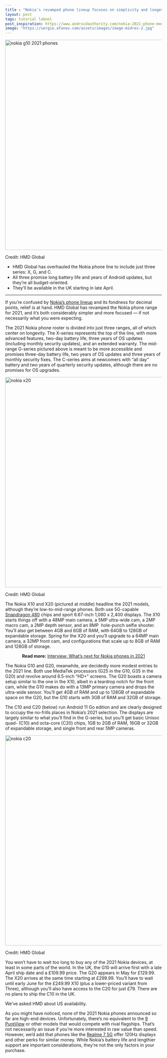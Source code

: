 ```yaml
---
title : "Nokia’s revamped phone lineup focuses on simplicity and longevity"
layout: post
tags: tutorial labnol
post_inspiration: https://www.androidauthority.com/nokia-2021-phone-models-x-g-c-series-1215493/
image: "https://sergio.afanou.com/assets/images/image-midres-2.jpg"
---
```


<p><html><body><img class="size-large wp-image-1215495 noname aa-img" title="nokia g10 2021 phones" src="https://cdn57.androidauthority.net/wp-content/uploads/2021/04/nokia-g10-2021-phones-1200x675.jpg" alt="nokia g10 2021 phones" width="1200" height="675" data-attachment-id="1215495" srcset="https://cdn57.androidauthority.net/wp-content/uploads/2021/04/nokia-g10-2021-phones-1200x675.jpg 1200w, https://cdn57.androidauthority.net/wp-content/uploads/2021/04/nokia-g10-2021-phones-300x170.jpg 300w, https://cdn57.androidauthority.net/wp-content/uploads/2021/04/nokia-g10-2021-phones-768x432.jpg 768w, https://cdn57.androidauthority.net/wp-content/uploads/2021/04/nokia-g10-2021-phones-1536x864.jpg 1536w, https://cdn57.androidauthority.net/wp-content/uploads/2021/04/nokia-g10-2021-phones-16x9.jpg 16w, https://cdn57.androidauthority.net/wp-content/uploads/2021/04/nokia-g10-2021-phones-32x18.jpg 32w, https://cdn57.androidauthority.net/wp-content/uploads/2021/04/nokia-g10-2021-phones-28x16.jpg 28w, https://cdn57.androidauthority.net/wp-content/uploads/2021/04/nokia-g10-2021-phones-56x32.jpg 56w, https://cdn57.androidauthority.net/wp-content/uploads/2021/04/nokia-g10-2021-phones-64x36.jpg 64w, https://cdn57.androidauthority.net/wp-content/uploads/2021/04/nokia-g10-2021-phones-712x400.jpg 712w, https://cdn57.androidauthority.net/wp-content/uploads/2021/04/nokia-g10-2021-phones-1000x563.jpg 1000w, https://cdn57.androidauthority.net/wp-content/uploads/2021/04/nokia-g10-2021-phones-792x446.jpg 792w, https://cdn57.androidauthority.net/wp-content/uploads/2021/04/nokia-g10-2021-phones-1280x720.jpg 1280w, https://cdn57.androidauthority.net/wp-content/uploads/2021/04/nokia-g10-2021-phones-840x472.jpg 840w, https://cdn57.androidauthority.net/wp-content/uploads/2021/04/nokia-g10-2021-phones-1340x754.jpg 1340w, https://cdn57.androidauthority.net/wp-content/uploads/2021/04/nokia-g10-2021-phones-770x433.jpg 770w, https://cdn57.androidauthority.net/wp-content/uploads/2021/04/nokia-g10-2021-phones-356x200.jpg 356w, https://cdn57.androidauthority.net/wp-content/uploads/2021/04/nokia-g10-2021-phones-675x380.jpg 675w, https://cdn57.androidauthority.net/wp-content/uploads/2021/04/nokia-g10-2021-phones.jpg 1920w" sizes="(max-width: 1200px) 100vw, 1200px" /></p>
<div class="aa-img-source-credit">
<div class="aa-img-source-and-credit full">
<div class="aa-img-source text-right"><span>Credit:</span> HMD Global</div>
</div>
</div>
<div class="aa_tldr_text">
<ul>
<li>HMD Global has overhauled the Nokia phone line to include just three series: X, G, and C.</li>
<li>All three promise long battery life and years of Android updates, but they&#8217;re all budget-oriented.</li>
<li>They&#8217;ll be available in the UK starting in late April.</li>
</ul>
</div><hr>
<p>If you&#8217;re confused by <a href="https://www.androidauthority.com/best-nokia-phones-827121/">Nokia&#8217;s phone lineup</a> and its fondness for decimal points, relief is at hand. HMD Global has revamped the Nokia phone range for 2021, and it&#8217;s both considerably simpler and more focused — if not necessarily what you were expecting.</p>
<p>The 2021 Nokia phone roster is divided into just three ranges, all of which center on longevity. The X-series represents the top of the line, with more advanced features, two-day battery life, three years of OS updates (including monthly security updates), and an extended warranty. The mid-range G-series pictured above is meant to be more accessible and promises three-day battery life, two years of OS updates and three years of monthly security fixes. The C-series aims at newcomers with &#8220;all day&#8221; battery and two years of quarterly security updates, although there are no promises for OS upgrades.</p>
<p><img class="size-large wp-image-1215578 noname aa-img" title="nokia x20" src="https://cdn57.androidauthority.net/wp-content/uploads/2021/04/nokia-x20-1200x675.jpg" alt="nokia x20" width="1200" height="675" data-attachment-id="1215578" srcset="https://cdn57.androidauthority.net/wp-content/uploads/2021/04/nokia-x20-1200x675.jpg 1200w, https://cdn57.androidauthority.net/wp-content/uploads/2021/04/nokia-x20-300x170.jpg 300w, https://cdn57.androidauthority.net/wp-content/uploads/2021/04/nokia-x20-768x432.jpg 768w, https://cdn57.androidauthority.net/wp-content/uploads/2021/04/nokia-x20-1536x864.jpg 1536w, https://cdn57.androidauthority.net/wp-content/uploads/2021/04/nokia-x20-16x9.jpg 16w, https://cdn57.androidauthority.net/wp-content/uploads/2021/04/nokia-x20-32x18.jpg 32w, https://cdn57.androidauthority.net/wp-content/uploads/2021/04/nokia-x20-28x16.jpg 28w, https://cdn57.androidauthority.net/wp-content/uploads/2021/04/nokia-x20-56x32.jpg 56w, https://cdn57.androidauthority.net/wp-content/uploads/2021/04/nokia-x20-64x36.jpg 64w, https://cdn57.androidauthority.net/wp-content/uploads/2021/04/nokia-x20-712x400.jpg 712w, https://cdn57.androidauthority.net/wp-content/uploads/2021/04/nokia-x20-1000x563.jpg 1000w, https://cdn57.androidauthority.net/wp-content/uploads/2021/04/nokia-x20-792x446.jpg 792w, https://cdn57.androidauthority.net/wp-content/uploads/2021/04/nokia-x20-1280x720.jpg 1280w, https://cdn57.androidauthority.net/wp-content/uploads/2021/04/nokia-x20-840x472.jpg 840w, https://cdn57.androidauthority.net/wp-content/uploads/2021/04/nokia-x20-1340x754.jpg 1340w, https://cdn57.androidauthority.net/wp-content/uploads/2021/04/nokia-x20-770x433.jpg 770w, https://cdn57.androidauthority.net/wp-content/uploads/2021/04/nokia-x20-356x200.jpg 356w, https://cdn57.androidauthority.net/wp-content/uploads/2021/04/nokia-x20-675x380.jpg 675w, https://cdn57.androidauthority.net/wp-content/uploads/2021/04/nokia-x20.jpg 1920w" sizes="(max-width: 1200px) 100vw, 1200px" /></p>
<div class="aa-img-source-credit">
<div class="aa-img-source-and-credit full">
<div class="aa-img-source text-right"><span>Credit:</span> HMD Global</div>
</div>
</div>
<p>The Nokia X10 and X20 (pictured at middle) headline the 2021 models, although they&#8217;re low-to-mid-range phones. Both use 5G-capable <a href="https://www.androidauthority.com/qualcomm-snapdragon-480-1188794/">Snapdragon 480</a> chips and sport 6.67-inch 1,080 x 2,400 displays. The X10 starts things off with a 48MP main camera, a 5MP ultra-wide cam, a 2MP macro cam, a 2MP depth sensor, and an 8MP  hole-punch selfie shooter. You&#8217;ll also get between 4GB and 6GB of RAM, with 64GB to 128GB of expandable storage. Spring for the X20 and you&#8217;ll upgrade to a 64MP main camera, a 32MP front cam, and configurations that scale up to 8GB of RAM and 128GB of storage.</p>
<p style="text-align: center;"><strong>Read more:</strong> <a href="https://www.androidauthority.com/hmd-interview-juho-sarvikas-nokia-1205298/">Interview: What&#8217;s next for Nokia phones in 2021</a></p>
<p>The Nokia G10 and G20, meanwhile, are decidedly more modest entries to the 2021 line. Both use MediaTek processors (G25 in the G10, G35 in the G20) and revolve around 6.5-inch &#8220;HD+&#8221; screens. The G20 boasts a camera setup similar to the one in the X10, albeit in a teardrop notch for the front cam, while the G10 makes do with a 13MP primary camera and drops the ultra-wide sensor. You&#8217;ll get 4GB of RAM and up to 128GB of expandable space on the G20, but the G10 starts with 3GB of RAM and 32GB of storage.</p>
<p>The C10 and C20 (below) run Android 11 Go edition and are clearly designed to occupy the no-frills places in Nokia&#8217;s 2021 selection. The displays are largely similar to what you&#8217;ll find in the G-series, but you&#8217;ll get basic Unisoc quad- (C10) and octa-core (C20) chips, 1GB to 2GB of RAM, 16GB or 32GB of expandable storage, and single front and rear 5MP cameras.</p>
<p><img class="size-large wp-image-1215579 noname aa-img" title="nokia c20" src="https://cdn57.androidauthority.net/wp-content/uploads/2021/04/nokia-c20-1200x675.jpg" alt="nokia c20" width="1200" height="675" data-attachment-id="1215579" srcset="https://cdn57.androidauthority.net/wp-content/uploads/2021/04/nokia-c20-1200x675.jpg 1200w, https://cdn57.androidauthority.net/wp-content/uploads/2021/04/nokia-c20-300x170.jpg 300w, https://cdn57.androidauthority.net/wp-content/uploads/2021/04/nokia-c20-768x432.jpg 768w, https://cdn57.androidauthority.net/wp-content/uploads/2021/04/nokia-c20-1536x864.jpg 1536w, https://cdn57.androidauthority.net/wp-content/uploads/2021/04/nokia-c20-16x9.jpg 16w, https://cdn57.androidauthority.net/wp-content/uploads/2021/04/nokia-c20-32x18.jpg 32w, https://cdn57.androidauthority.net/wp-content/uploads/2021/04/nokia-c20-28x16.jpg 28w, https://cdn57.androidauthority.net/wp-content/uploads/2021/04/nokia-c20-56x32.jpg 56w, https://cdn57.androidauthority.net/wp-content/uploads/2021/04/nokia-c20-64x36.jpg 64w, https://cdn57.androidauthority.net/wp-content/uploads/2021/04/nokia-c20-712x400.jpg 712w, https://cdn57.androidauthority.net/wp-content/uploads/2021/04/nokia-c20-1000x563.jpg 1000w, https://cdn57.androidauthority.net/wp-content/uploads/2021/04/nokia-c20-792x446.jpg 792w, https://cdn57.androidauthority.net/wp-content/uploads/2021/04/nokia-c20-1280x720.jpg 1280w, https://cdn57.androidauthority.net/wp-content/uploads/2021/04/nokia-c20-840x472.jpg 840w, https://cdn57.androidauthority.net/wp-content/uploads/2021/04/nokia-c20-1340x754.jpg 1340w, https://cdn57.androidauthority.net/wp-content/uploads/2021/04/nokia-c20-770x433.jpg 770w, https://cdn57.androidauthority.net/wp-content/uploads/2021/04/nokia-c20-356x200.jpg 356w, https://cdn57.androidauthority.net/wp-content/uploads/2021/04/nokia-c20-675x380.jpg 675w, https://cdn57.androidauthority.net/wp-content/uploads/2021/04/nokia-c20.jpg 1920w" sizes="(max-width: 1200px) 100vw, 1200px" /></p>
<div class="aa-img-source-credit">
<div class="aa-img-source-and-credit full">
<div class="aa-img-source text-right"><span>Credit:</span> HMD Global</div>
</div>
</div>
<p>You won&#8217;t have to wait too long to buy any of the 2021 Nokia devices, at least in some parts of the world. In the UK, the G10 will arrive first with a late April ship date and a £109.99 price. The G20 appears in May for £129.99. The X20 arrives at the same time starting at £299.99. You&#8217;ll have to wait until early June for the £249.99 X10 (plus a lower-priced variant from Three), although you&#8217;ll also have access to the C20 for just £79. There are no plans to ship the C10 in the UK.</p>
<p>We&#8217;ve asked HMD about US availability.</p>
<p>As you might have noticed, none of the 2021 Nokia phones announced so far are high-end devices. Unfortunately, there&#8217;s no equivalent to the <a href="https://www.androidauthority.com/nokia-9-pureview-review-962171/">9 PureView</a> or other models that would compete with rival flagships. That&#8217;s not necessarily an issue if you&#8217;re more interested in raw value than speed. However, we&#8217;d add that phones like the <a href="https://www.androidauthority.com/realme-7-5g-uk-price-release-date-1178901/">Realme 7 5G</a> offer 120Hz displays and other perks for similar money. While Nokia&#8217;s battery life and lengthier support are important considerations, they&#8217;re not the only factors in your purchase.</p>
</body></html></p>
